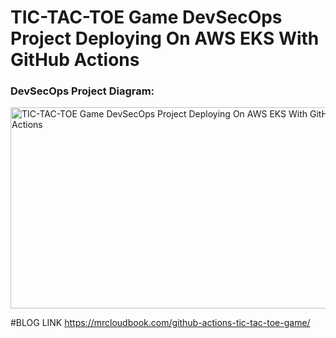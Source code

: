 # TIC-TAC-TOE Game DevSecOps Project Deploying On AWS EKS With GitHub Actions 

### DevSecOps Project Diagram:
<img width="565" height="322" alt="TIC-TAC-TOE Game DevSecOps Project Deploying On AWS EKS With GitHub Actions" src="https://github.com/user-attachments/assets/f037dc3e-921c-4879-bd1b-d0e39fe32537" />


#BLOG LINK
https://mrcloudbook.com/github-actions-tic-tac-toe-game/



